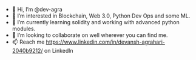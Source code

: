 - 👋 Hi, I’m @dev-agra
- 👀 I’m interested in Blockchain, Web 3.0, Python Dev Ops and some ML.
- 🌱 I’m currently learning solidity and working with advanced python modules.
- 💞️ I’m looking to collaborate on well wherever you can find me.
- 📫 Reach me https://www.linkedin.com/in/devansh-agrahari-2040b9212/ on Linkedln
